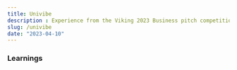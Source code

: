 ```yaml
---
title: Univibe
description : Experience from the Viking 2023 Business pitch competition
slug: /univibe
date: "2023-04-10"
--- 
```


### Learnings
